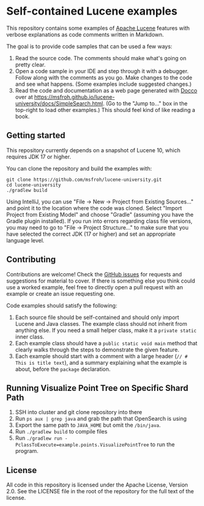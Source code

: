 # Self-contained Lucene examples

This repository contains some examples of [Apache Lucene](https://lucene.apache.org/) features with verbose explanations
as code comments written in Markdown.

The goal is to provide code samples that can be used a few ways:

1. Read the source code. The comments should make what's going on pretty clear.
2. Open a code sample in your IDE and step through it with a debugger. Follow along with the comments as you go. Make 
changes to the code and see what happens. (Some examples include suggested changes.)
3. Read the code and documentation as a web page generated with [Docco](https://ashkenas.com/docco/) over at 
https://msfroh.github.io/lucene-university/docs/SimpleSearch.html. (Go to the "Jump to..." box in the top-right to load 
other examples.) This should feel kind of like reading a book.

## Getting started

This repository currently depends on a snapshot of Lucene 10, which requires JDK 17 or higher.

You can clone the repository and build the examples with:

```
git clone https://github.com/msfroh/lucene-university.git
cd lucene-university
./gradlew build
```

Using IntelliJ, you can use "File -> New -> Project from Existing Sources..." and point it to the location where the
code was cloned. Select "Import Project from Existing Model" and choose "Gradle" (assuming you have the Gradle plugin
installed). If you run into errors regarding class file versions, you may need to go to "File -> Project Structure..." 
to make sure that you have selected the correct JDK (17 or higher) and set an appropriate language level.

## Contributing

Contributions are welcome! Check the [GitHub issues](https://github.com/msfroh/lucene-university/issues) for requests
and suggestions for material to cover. If there is something else you think could use a worked example, feel free to
directly open a pull request with an example or create an issue requesting one.

Code examples should satisfy the following:

1. Each source file should be self-contained and should only import Lucene and Java classes. The example class should not inherit from 
anything else. If you need a small helper class, make it a `private static` inner class.
2. Each example class should have a `public static void main` method that clearly walks through the steps to demonstrate the given feature.
3. Each example should start with a comment with a large header (`// # This is title text`), and a summary explaining what the example
is about, before the `package` declaration.

## Running Visualize Point Tree on Specific Shard Path 
1. SSH into cluster and git clone repository into there
2. Run `ps aux | grep java` and grab the path that OpenSearch is using
3. Export the same path to `JAVA_HOME` but omit the `/bin/java`.
4. Run `./gradlew build` to compile files
5. Run `./gradlew run -PclassToExecute=example.points.VisualizePointTree` to run the program.

## License

All code in this repository is licensed under the Apache License, Version 2.0. See the LICENSE file in the root of the repository for the
full text of the license.
